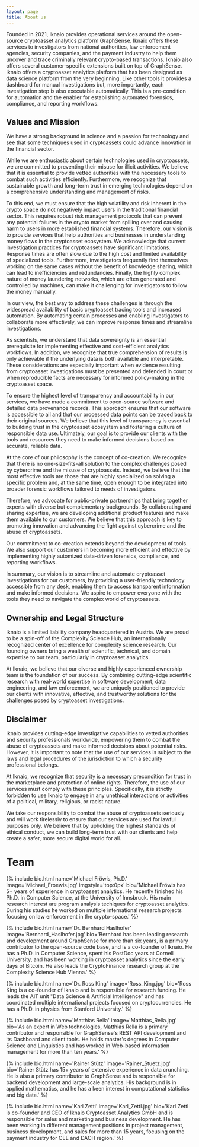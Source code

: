 ```yaml
---
layout: page
title: About us
---
```


Founded in 2021, Iknaio provides operational services around the open-source cryptoasset analytics platform GraphSense. Iknaio offers these services to investigators from national authorities, law enforcement agencies, security companies, and the payment industry to help them uncover and trace criminally relevant crypto-based transactions. Iknaio also offers several customer-specific extensions built on top of GraphSense. Iknaio offers a cryptoasset analytics platform that has been designed as data science platform from the very beginning. Like other tools it provides a dashboard for manual investigations but, more importantly, each investigation step is also executable automatically. This is a pre-condition for automation and the enabler for establishing automated forensics, compliance, and reporting workflows.

## Values and Mission

We have a strong background in science and a passion for technology and see that some techniques used in cryptoassets could advance innovation in the financial sector.

While we are enthusiastic about certain technologies used in cryptoassets, we are committed to preventing their misuse for illicit activities. We believe that it is essential to provide vetted authorities with the necessary tools to combat such activities efficiently. Furthermore, we recognize that sustainable growth and long-term trust in emerging technologies depend on a comprehensive understanding and management of risks.

To this end, we must ensure that the high volatility and risk inherent in the crypto space do not negatively impact users in the traditional financial sector. This requires robust risk management protocols that can prevent any potential failures in the crypto market from spilling over and causing harm to users in more established financial systems. Therefore, our vision is to provide services that help authorities and businesses in understanding money flows in the cryptoasset ecosystem.
We acknowledge that current investigation practices for cryptoassets have significant limitations. Response times are often slow due to the high cost and limited availability of specialized tools. Furthermore, investigators frequently find themselves working on the same cases without the benefit of knowledge sharing, which can lead to inefficiencies and redundancies. Finally, the highly complex nature of money laundering networks, which are often generated and controlled by machines, can make it challenging for investigators to follow the money manually.

In our view, the best way to address these challenges is through the widespread availability of basic cryptoasset tracing tools and increased automation. By automating certain processes and enabling investigators to collaborate more effectively, we can improve response times and streamline investigations.

As scientists, we understand that data sovereignty is an essential prerequisite for implementing effective and cost-efficient analytics workflows. In addition, we recognize that true comprehension of results is only achievable if the underlying data is both available and interpretable. These considerations are especially important when evidence resulting from cryptoasset investigations must be presented and defended in court or when reproducible facts are necessary for informed policy-making in the cryptoasset space.

To ensure the highest level of transparency and accountability in our services, we have made a commitment to open-source software and detailed data provenance records. This approach ensures that our software is accessible to all and that our processed data points can be traced back to their original sources. We believe that this level of transparency is essential to building trust in the cryptoasset ecosystem and fostering a culture of responsible data use. Ultimately, our goal is to provide our clients with the tools and resources they need to make informed decisions based on accurate, reliable data.

At the core of our philosophy is the concept of co-creation.
We recognize that there is no one-size-fits-all solution to the complex challenges posed by cybercrime and the misuse of cryptoassets. Instead, we believe that the most effective tools are those that are highly specialized on solving a specific problem and, at the same time, open enough to be integrated into broader forensic workflows tailored to needs of investigators.

Therefore, we advocate for public-private partnerships that bring together experts with diverse but complementary backgrounds. By collaborating and sharing expertise, we are developing additional product features and make them available to our customers. We believe that this approach is key to promoting innovation and advancing the fight against cybercrime and the abuse of cryptoassets.

Our commitment to co-creation extends beyond the development of tools. We also support our customers in becoming more efficient and effective by implementing highly automized data-driven forensics, compliance, and reporting workflows.

In summary, our vision is to streamline and automate cryptoasset investigations for our customers, by providing a user-friendly technology accessible from any desk, enabling them to access transparent information and make informed decisions. We aspire to empower everyone with the tools they need to navigate the complex world of cryptoassets.

## Ownership and Legal Structure

Iknaio is a limited liability company headquartered in Austria. We are proud to be a spin-off of the Complexity Science Hub, an internationally recognized center of excellence for complexity science research. Our founding owners bring a wealth of scientific, technical, and domain expertise to our team, particularly in cryptoasset analytics.

At Iknaio, we believe that our diverse and highly experienced ownership team is the foundation of our success. By combining cutting-edge scientific research with real-world expertise in software development, data engineering, and law enforcement, we are uniquely positioned to provide our clients with innovative, effective, and trustworthy solutions for the challenges posed by cryptoasset investigations.

## Disclaimer

Iknaio provides cutting-edge investigative capabilities to vetted authorities and security professionals worldwide, empowering them to combat the abuse of cryptoassets and make informed decisions about potential risks. However, it is important to note that the use of our services is subject to the laws and legal procedures of the jurisdiction to which a security professional belongs.

At Iknaio, we recognize that security is a necessary precondition for trust in the marketplace and protection of online rights. Therefore, the use of our services must comply with these principles. Specifically, it is strictly forbidden to use Iknaio to engage in any unethical interactions or activities of a political, military, religious, or racist nature.

We take our responsibility to combat the abuse of cryptoassets seriously and will work tirelessly to ensure that our services are used for lawful purposes only. We believe that by upholding the highest standards of ethical conduct, we can build long-term trust with our clients and help create a safer, more secure digital world for all.

# Team

{% include bio.html name='Michael Fröwis, Ph.D.' image='Michael_Froewis.jpg' imgstyle='top:0px' bio='Michael Fröwis has 5+ years of experience in cryptoasset analytics. He recently finished his Ph.D. in Computer Science, at the University of Innsbruck. His main research interest are program analysis techiques for cryptoasset analytics. During his studies he worked on multiple international research projects focusing on law enforcement in the crypto-space.' %}

{% include bio.html name='Dr. Bernhard Haslhofer' image='Bernhard_Haslhofer.jpg' bio='Bernhard has been leading research and development around GraphSense for more than six years, is a primary contributor to the open-source code base, and is a co-founder of Iknaio. He has a Ph.D. in Computer Science, spent his PostDoc years at Cornell University, and has been working in cryptoasset analytics since the early days of Bitcoin. He also leads the CryptoFinance research group at the Complexity Science Hub Vienna.' %}

{% include bio.html name='Dr. Ross King' image='Ross_King.jpg' bio='Ross King is a co-founder of Iknaio and is responsible for research funding. He leads the AIT unit "Data Science & Artificial Intelligence" and has coordinated multiple international projects focused on cryptocurrencies. He has a Ph.D. in physics from Stanford University.' %}

{% include bio.html name='Matthias Rella' image='Matthias_Rella.jpg' bio='As an expert in Web technologies, Matthias Rella is a primary contributor and responsible for GraphSense\'s REST API development and its Dashboard and client tools. He holds master\'s degrees in Computer Science and Linguistics and has worked in Web-based information management for more than ten years.' %}

{% include bio.html name='Rainer Stütz' image='Rainer_Stuetz.jpg' bio='Rainer Stütz has 15+ years of extensive experience in data crunching. He is also a primary contributor to GraphSense and is responsible for backend development and large-scale analytics. His background is in applied mathematics, and he has a keen interest in computational statistics and big data.' %}

{% include bio.html name='Karl Zettl' image='Karl_Zettl.jpg' bio='Karl Zettl is co-founder and CEO of Iknaio Cryptoasset Analytics GmbH and is responsible for sales and marketing and business development. He has been working in different management positions in project management, business development, and sales for more than 15 years, focusing on the payment industry for CEE and DACH region.' %}
